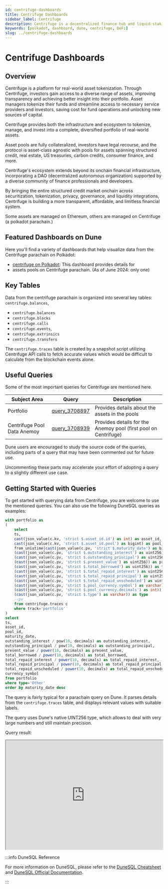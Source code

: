 ```yaml
---
id: centrifuge-dashboards
title: Centrifuge Dashboards
sidebar_label: Centrifuge
description: Centrifuge is a decentralized finance hub and liquid staking platform.
keywords: [polkadot, dashboard, dune, centrifuge, DeFi]
slug: ../centrifuge-dashboards
---
```


# Centrifuge Dashboards

## Overview

Centrifuge is a platform for real-world asset tokenization. Through Centrifuge, investors gain
access to a diverse range of assets, improving transparency and achieving better insight into their
portfolio. Asset managers tokenize their funds and streamline access to necessary service providers
and investors, saving cost for fund operations and unlocking new sources of capital.

Centrifuge provides both the infrastructure and ecosystem to tokenize, manage, and invest into a
complete, diversified portfolio of real-world assets.

Asset pools are fully collateralized, investors have legal recourse, and the protocol is asset-class
agnostic with pools for assets spanning structured credit, real estate, US treasuries, carbon
credits, consumer finance, and more.

Centrifuge's ecosystem extends beyond its onchain financial infrastructure, incorporating a DAO
(decentralized autonomous organization) supported by a diverse community of finance professionals
and developers.

By bringing the entire structured credit market onchain across securitization, tokenization,
privacy, governance, and liquidity integrations, Centrifuge is building a more transparent,
affordable, and limitless financial system.

Some assets are managed on Ethereum, others are managed on Centrifuge (a polkadot parachain.)

## Featured Dashboards on Dune

Here you'll find a variety of dashboards that help visualize data from the Centrifuge parachain on
Polkadot:

- [centrifuge on Polkadot](https://dune.com/substrate/centrifuge): This dashboard provides details
  for
- assets pools on Centrifuge parachain. (As of June 2024: only one)

## Key Tables

Data from the centrifuge parachain is organized into several key tables: `centrifuge.balances`,

- `centrifuge.balances`
- `centrifuge.blocks`
- `centrifuge.calls`
- `centrifuge.events`,
- `centrifuge.extrinsics`
- `centrifuge.transfers`

The `centrifuge.traces` table is created by a snapshot script utilizing Centrifuge API calls to
fetch accurate values which would be difficult to calculate from the blockchain events alone.

## Useful Queries

Some of the most important queries for Centrifuge are mentioned here.

| Subject Area                | Query                                             | Description                                                     |
| --------------------------- | ------------------------------------------------- | --------------------------------------------------------------- |
| Portfolio                   | [query_3708897](https://dune.com/queries/3708897) | Provides details about the assets in the pools                  |
| Centrifuge Pool Data Anemoy | [query_3708939](https://dune.com/queries/3708939) | Provides details for the Anemoy pool (first pool on Centrifuge) |

Dune users are encouraged to study the source code of the queries, including parts of a query that
may have been commented out for future use.

Uncommenting these parts may accelerate your effort of adopting a query to a slightly different use
case.

## Getting Started with Queries

To get started with querying data from Centrifuge, you are welcome to use the mentioned queries. You
can also use the following DuneSQL queries as examples:

```sql title="Centrifuge Loan Market Data" showLineNumbers
with portfolio as
(
    select
    ts,
    cast(json_value(c.kv, 'strict $.asset_id.id') as int) as asset_id,
    cast(json_value(c.kv, 'strict $.asset_id.pool') as bigint) as pool_id,
    from_unixtime(cast(json_value(c.pv, 'strict $.maturity_date') as bigint)) as maturity_date,
    (cast(json_value(c.pv, 'strict $.outstanding_interest') as uint256)) as outstanding_interest,
    (cast(json_value(c.pv, 'strict $.outstanding_principal') as uint256)) as outstanding_principal,
    (cast(json_value(c.pv, 'strict $.present_value') as uint256)) as present_value,
    (cast(json_value(c.pv, 'strict $.total_borrowed') as uint256)) as total_borrowed,
    (cast(json_value(c.pv, 'strict $.total_repaid_interest') as uint256)) as total_repaid_interest,
    (cast(json_value(c.pv, 'strict $.total_repaid_principal') as uint256)) as total_repaid_principal,
    (cast(json_value(c.pv, 'strict $.total_repaid_unscheduled') as uint256)) as total_repaid_unscheduled,
    (cast(json_value(c.pv, 'strict $.pool_currency.symbol') as varchar)) as currency_symbol,
    (cast(json_value(c.pv, 'strict $.pool_currency.decimals') as int)) as decimals,
    (cast(json_value(c.pv, 'strict $.type') as varchar)) as type
    --pv
    from centrifuge.traces c
    where track='portfolio'
)
select
ts,
asset_id,
pool_id,
maturity_date,
outstanding_interest / pow(10, decimals) as outstanding_interest,
outstanding_principal / pow(10, decimals) as outstanding_principal,
present_value / power(10, decimals) as present_value,
total_borrowed / power(10, decimals) as total_borrowed,
total_repaid_interest / power(10, decimals) as total_repaid_interest,
total_repaid_principal / power(10, decimals) as total_repaid_principal,
total_repaid_unscheduled / power(10, decimals) as total_repaid_unscheduled,
currency_symbol
from portfolio
where type='Other'
order by maturity_date desc

```

The query is fairly typical for a parachain query on Dune. It parses details from the
`centrifuge.traces` table, and displays relevant values with suitable labels.

The query uses Dune's native UINT256 type, which allows to deal with very large numbers and still
maintain precision.

Query result:

<iframe src="https://dune.com/embeds/3734046/6280352/" height="350" width="100%"></iframe>

:::info DuneSQL Reference

For more information on DuneSQL, please refer to the [DuneSQL Cheatsheet](../dunesql-cheatsheet.md)
and
[DuneSQL Official Documentation](https://docs.dune.com/query-engine/Functions-and-operators/index).

:::
